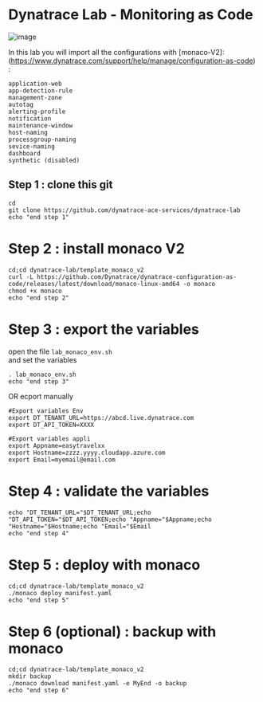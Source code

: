 #  Dynatrace Lab - Monitoring as Code

![image](https://user-images.githubusercontent.com/40337213/145724361-890e0ba2-80ce-4b80-bd2b-ce8fd313180e.png)

In this lab you will import all the configurations with [monaco-V2]:(https://www.dynatrace.com/support/help/manage/configuration-as-code) : 

    application-web
    app-detection-rule
    management-zone
    autotag
    alerting-profile
    notification
    maintenance-window
    host-naming
    processgroup-naming
    sevice-naming
    dashboard
    synthetic (disabled)
    

## Step 1 : clone this git

    cd
    git clone https://github.com/dynatrace-ace-services/dynatrace-lab
    echo "end step 1"
    

# Step 2 : install monaco V2

    cd;cd dynatrace-lab/template_monaco_v2
    curl -L https://github.com/Dynatrace/dynatrace-configuration-as-code/releases/latest/download/monaco-linux-amd64 -o monaco
    chmod +x monaco
    echo "end step 2"
    
# Step 3 : export the variables 

open the file `lab_monaco_env.sh`  
and set the variables
  
    . lab_monaco_env.sh
    echo "end step 3"

OR ecport manually 

    #Export variables Env
    export DT_TENANT_URL=https://abcd.live.dynatrace.com
    export DT_API_TOKEN=XXXX

    #Export variables appli
    export Appname=easytravelxx
    export Hostname=zzzz.yyyy.cloudapp.azure.com
    export Email=myemail@email.com

# Step 4 : validate the variables

    echo "DT_TENANT_URL="$DT_TENANT_URL;echo "DT_API_TOKEN="$DT_API_TOKEN;echo "Appname="$Appname;echo "Hostname="$Hostname;echo "Email="$Email
    echo "end step 4"
    
# Step 5 : deploy with monaco 

    cd;cd dynatrace-lab/template_monaco_v2
    ./monaco deploy manifest.yaml
    echo "end step 5"

# Step 6 (optional) : backup with monaco 

    cd;cd dynatrace-lab/template_monaco_v2
    mkdir backup
    ./monaco download manifest.yaml -e MyEnd -o backup
    echo "end step 6"
